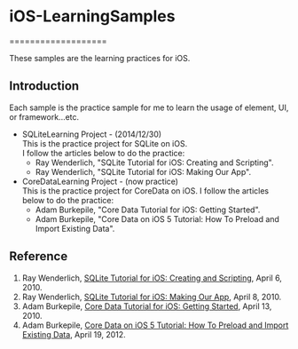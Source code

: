 # iOS-LearningSamples
===================

These samples are the learning practices for iOS.

## Introduction
Each sample is the practice sample for me to learn the usage of element, UI, or framework...etc.

* SQLiteLearning Project - (2014/12/30)  
	This is the practice project for SQLite on iOS.  
	I follow the articles below to do the practice:
	- Ray Wenderlich, "SQLite Tutorial for iOS: Creating and Scripting".
	- Ray Wenderlich, "SQLite Tutorial for iOS: Making Our App".
* CoreDataLearning Project - (now practice)  
	This is the practice project for CoreData on iOS.
	I follow the articles below to do the practice:
	- Adam Burkepile, "Core Data Tutorial for iOS: Getting Started".
	- Adam Burkepile, "Core Data on iOS 5 Tutorial: How To Preload and Import Existing Data".

## Reference
1. Ray Wenderlich, [SQLite Tutorial for iOS: Creating and Scripting](http://www.raywenderlich.com/902/sqlite-tutorial-for-ios-creating-and-scripting), April 6, 2010.
2. Ray Wenderlich, [SQLite Tutorial for iOS: Making Our App](http://www.raywenderlich.com/913/sqlite-tutorial-for-ios-making-our-app), April 8, 2010.
3. Adam Burkepile, [Core Data Tutorial for iOS: Getting Started](http://www.raywenderlich.com/934/core-data-tutorial-for-ios-getting-started), April 13, 2010.
4. Adam Burkepile, [Core Data on iOS 5 Tutorial: How To Preload and Import Existing Data](http://www.raywenderlich.com/12170/core-data-tutorial-how-to-preloadimport-existing-data-updated), April 19, 2012.